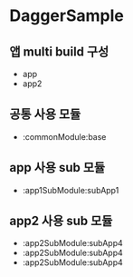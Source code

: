 # DaggerSample

## 앱 multi build 구성
- app
- app2

## 공통 사용 모듈
- :commonModule:base

## app 사용 sub 모듈
- :app1SubModule:subApp1

## app2 사용 sub 모듈
- :app2SubModule:subApp4
- :app2SubModule:subApp4
- :app2SubModule:subApp4
